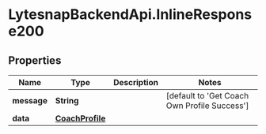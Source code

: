 # LytesnapBackendApi.InlineResponse200

## Properties

Name | Type | Description | Notes
------------ | ------------- | ------------- | -------------
**message** | **String** |  | [default to &#39;Get Coach Own Profile Success&#39;]
**data** | [**CoachProfile**](CoachProfile.md) |  | 


